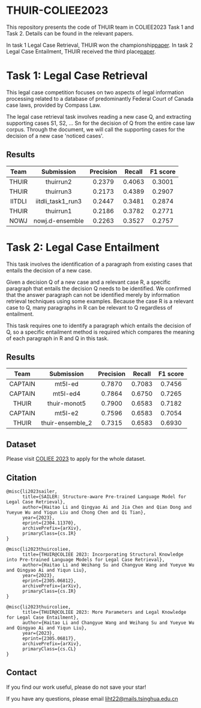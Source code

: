 
# THUIR-COLIEE2023
This repository presents the code of THUIR team in COLIEE2023 Task 1 and Task 2. Details can be found in the relevant papers.

In task 1 Legal Case Retrieval, THUIR won the championship[paper](https://arxiv.org/abs/2305.06812). In task 2 Legal Case Entailment, THUIR received the third place[paper](https://arxiv.org/abs/2305.06817).

# Task 1: Legal Case Retrieval

This legal case competition focuses on two aspects of legal information processing related to a database of predominantly Federal Court of Canada case laws, provided by Compass Law.

The legal case retrieval task involves reading a new case Q, and extracting supporting cases S1, S2, ... Sn for the decision of Q from the entire case law corpus. Through the document, we will call the supporting cases for the decision of a new case 'noticed cases'.


## Results

|  Team  |    Submission     | Precision | Recall | F1 score |
| :----: | :---------------: | :-------: | :----: | :------: |
| THUIR  |     thuirrun2     |  0.2379   | 0.4063 |  0.3001  |
| THUIR  |     thuirrun3     |  0.2173   | 0.4389 |  0.2907  |
| IITDLI | iitdli_task1_run3 |  0.2447   | 0.3481 |  0.2874  |
| THUIR  |     thuirrun1     |  0.2186   | 0.3782 |  0.2771  |
|  NOWJ  |  nowj.d-ensemble  |  0.2263   | 0.3527 |  0.2757  |



# Task 2: Legal Case Entailment

This task involves the identification of a paragraph from existing cases that entails the decision of a new case.

Given a decision Q of a new case and a relevant case R, a specific paragraph that entails the decision Q needs to be identified. We confirmed that the answer paragraph can not be identified merely by information retrieval techniques using some examples. Because the case R is a relevant case to Q, many paragraphs in R can be relevant to Q regardless of entailment.

This task requires one to identify a paragraph which entails the decision of Q, so a specific entailment method is required which compares the meaning of each paragraph in R and Q in this task.

## Results

|  Team   |    Submission    | Precision | Recall | F1 score |
| :-----: | :--------------: | :-------: | :----: | :------: |
| CAPTAIN |     mt5l-ed      |  0.7870   | 0.7083 |  0.7456  |
| CAPTAIN |     mt5l-ed4     |  0.7864   | 0.6750 |  0.7265  |
|  THUIR  |   thuir-monot5   |  0.7900   | 0.6583 |  0.7182  |
| CAPTAIN |     mt5l-e2      |  0.7596   | 0.6583 |  0.7054  |
|  THUIR  | thuir-ensemble_2 |  0.7315   | 0.6583 |  0.6930  |




## Dataset

Please visit [COLIEE 2023](https://sites.ualberta.ca/~rabelo/COLIEE2023/) to apply for the whole dataset.


## Citation
```
@misc{li2023sailer,
      title={SAILER: Structure-aware Pre-trained Language Model for Legal Case Retrieval}, 
      author={Haitao Li and Qingyao Ai and Jia Chen and Qian Dong and Yueyue Wu and Yiqun Liu and Chong Chen and Qi Tian},
      year={2023},
      eprint={2304.11370},
      archivePrefix={arXiv},
      primaryClass={cs.IR}
}
```

```
@misc{li2023thuircoliee,
      title={THUIR@COLIEE 2023: Incorporating Structural Knowledge into Pre-trained Language Models for Legal Case Retrieval}, 
      author={Haitao Li and Weihang Su and Changyue Wang and Yueyue Wu and Qingyao Ai and Yiqun Liu},
      year={2023},
      eprint={2305.06812},
      archivePrefix={arXiv},
      primaryClass={cs.IR}
}
```

```
@misc{li2023thuircoliee,
      title={THUIR@COLIEE 2023: More Parameters and Legal Knowledge for Legal Case Entailment}, 
      author={Haitao Li and Changyue Wang and Weihang Su and Yueyue Wu and Qingyao Ai and Yiqun Liu},
      year={2023},
      eprint={2305.06817},
      archivePrefix={arXiv},
      primaryClass={cs.CL}
}
```

## Contact

If you find our work useful, please do not save your star!

If you have any questions, please email liht22@mails.tsinghua.edu.cn
